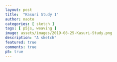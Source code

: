 ```yaml
---
layout: post
title:  "Kasuri Study 1"
author: naoto
categories: [ sketch ]
tags: [ p5js, weaving ]
image: assets/images/2019-08-25-Kasuri-Study.png
description: "A sketch"
featured: true
comments: true
p5: true
---
```


<div id = "p5sketch">
  <!-- p5 instance will be created here -->
</div>

<script>
//.parent("p5sketch")
const data = {};

function preload() {
  data.map = loadImage('{{ site.baseurl }}/assets/images/2019-08-25-brain-map.png');
}

function createPalette(_url) {
  let slash_index = _url.lastIndexOf('/');
  let palatte_str = _url.slice(slash_index + 1);
  let arr = palatte_str.split('-');
  for (let i = 0; i < arr.length; i++) {
    arr[i] = '#' + arr[i];
  }
  return arr;
}

function setup() {
  createCanvas(400, 400).parent("p5sketch");
  const pal = createPalette('https://coolors.co/476a6f-519e8a-7eb09b-c5c9a4-ecbeb4');

  background(0);
  data.map.loadPixels();
  //image(data.map, 0, 0);
  const w = 1;
  const rs = 15;
  const ra = 50;
  for (let i = 0; i < height; i += w) {
    const shift = floor(random(-rs, rs));
    for (let j = 0; j < width; j += w) {
      if (((i / w) % 2 == 0 && (j / w) % 2 == 0) || ((i / w) % 2 == 1 && (j / w) % 2 == 1)) {

        const a = (data.map.pixels[((j * 2 + shift) + (i * 2) * data.map.width) * 4]) + random(-ra, ra);
        for (let I = 0; I < w; I++) {
          for (let J = 0; J < w; J++) {
            // if (a > 128)
            //   set(j + J, i + I, color(pal[0]));
            // else
            //   set(j + J, i + I, color(pal[2]));
            set(j + J, i + I, lerpColor(color(pal[2]), color(pal[0]), a/255));
          }
        }
      }

    }
  }

  for (let j = 0; j < width; j += w) {
    const shift = floor(random(-rs, rs));
    for (let i = 0; i < height; i += w) {
      if (((i / w) % 2 == 1 && (j / w) % 2 == 0) || ((i / w) % 2 == 0 && (j / w) % 2 == 1)) {

        const a = (data.map.pixels[((j * 2) + max(0, i * 2 + shift) * data.map.width) * 4]) + random(-ra, ra);
        for (let I = 0; I < w; I++) {
          for (let J = 0; J < w; J++) {
            set(j + J, i + I, lerpColor(color(pal[4]), color(pal[1]), a/255));
          }
        }
      }
    }
  }
  updatePixels();
  noLoop();
}

function draw() {}
</script>